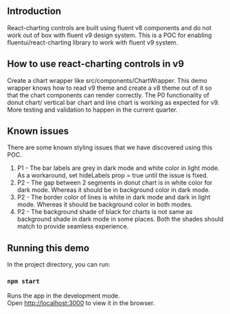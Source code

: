 ## Introduction

React-charting controls are built using fluent v8 components and do not work out of box with fluent v9 design system.
This is a POC for enabling fluentui/react-charting library to work with fluent v9 system.

## How to use react-charting controls in v9
Create a chart wrapper like src/components/ChartWrapper.
This demo wrapper knows how to read v9 theme and create a v8 theme out of it so that the chart components can render correctly.
The P0 functionality of donut chart/ vertical bar chart and line chart is working as expected for v9.
More testing and validation to happen in the current quarter.

## Known issues
There are some known styling issues that we have discovered using this POC.
1. P1 - The bar labels are grey in dark mode and white color in light mode. As a workaround, set hideLabels prop = true until the issue is fixed.
2. P2 - The gap between 2 segments in donut chart is in white color for dark mode. Whereas it should be in background color in dark mode.
3. P2 - The border color of lines is white in dark mode and dark in light mode. Whereas it should be background color in both modes.
4. P2 - The background shade of black for charts is not same as background shade in dark mode in some places. Both the shades should match to provide seamless experience.

## Running this demo

In the project directory, you can run:

### `npm start`

Runs the app in the development mode.\
Open [http://localhost:3000](http://localhost:3000) to view it in the browser.
